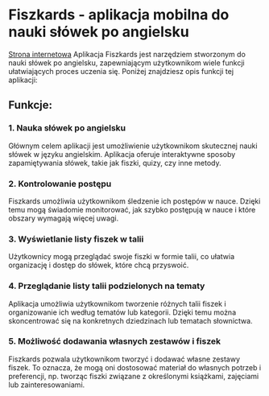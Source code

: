 # Fiszkards - aplikacja mobilna do nauki słówek po angielsku
[Strona internetowa]([https://www.google.com](https://fiszkards.pl/))
Aplikacja Fiszkards jest narzędziem stworzonym do nauki słówek po angielsku, zapewniającym użytkownikom wiele funkcji ułatwiających proces uczenia się. Poniżej znajdziesz opis funkcji tej aplikacji:
## Funkcje:
### 1. Nauka słówek po angielsku
Głównym celem aplikacji jest umożliwienie użytkownikom skutecznej nauki słówek w języku angielskim. Aplikacja oferuje interaktywne sposoby zapamiętywania słówek, takie jak fiszki, quizy, czy inne metody.
### 2. Kontrolowanie postępu
Fiszkards umożliwia użytkownikom śledzenie ich postępów w nauce. Dzięki temu mogą świadomie monitorować, jak szybko postępują w nauce i które obszary wymagają więcej uwagi.
### 3. Wyświetlanie listy fiszek w talii
Użytkownicy mogą przeglądać swoje fiszki w formie talii, co ułatwia organizację i dostęp do słówek, które chcą przyswoić.
### 4. Przeglądanie listy talii podzielonych na tematy
Aplikacja umożliwia użytkownikom tworzenie różnych talii fiszek i organizowanie ich według tematów lub kategorii. Dzięki temu można skoncentrować się na konkretnych dziedzinach lub tematach słownictwa.
### 5. Możliwość dodawania własnych zestawów i fiszek
Fiszkards pozwala użytkownikom tworzyć i dodawać własne zestawy fiszek. To oznacza, że ​​mogą oni dostosować materiał do własnych potrzeb i preferencji, np. tworząc fiszki związane z określonymi książkami, zajęciami lub zainteresowaniami.
